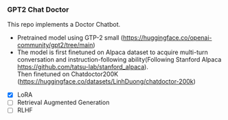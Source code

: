 ### GPT2 Chat Doctor<br>
This repo implements a Doctor Chatbot.<br>
- Pretrained model using GTP-2 small (https://huggingface.co/openai-community/gpt2/tree/main)<br>
- The model is first finetuned on Alpaca dataset to acquire multi-turn conversation and instruction-following ability(Following Stanford Alpaca https://github.com/tatsu-lab/stanford_alpaca).<br>
  Then finetuned on Chatdoctor200K (https://huggingface.co/datasets/LinhDuong/chatdoctor-200k)<br>
- [x] LoRA
- [ ] Retrieval Augmented Generation
- [ ] RLHF
